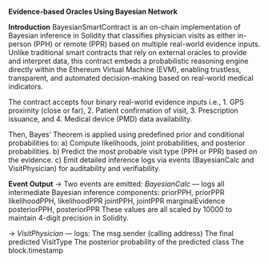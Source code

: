 **Evidence-based Oracles Using Bayesian Network**

**Introduction**
BayesianSmartContract is an on-chain implementation of Bayesian inference in Solidity that classifies physician visits as either 
in-person (PPH) or remote (PPR) based on multiple real-world evidence inputs. Unlike traditional smart contracts that rely on 
external oracles to provide and interpret data, this contract embeds a probabilistic reasoning engine directly within the 
Ethereum Virtual Machine (EVM), enabling trustless, transparent, and automated decision-making based on real-world medical indicators.

The contract accepts four binary real-world evidence inputs i.e.,
        1. GPS proximity (close or far),
        2. Patient confirmation of visit,
        3. Prescription issuance, and
        4. Medical device (PMD) data availability.

Then, Bayes’ Theorem is applied using predefined prior and conditional probabilities to:
        a) Compute likelihoods, joint probabilities, and posterior probabilities.
        b) Predict the most probable visit type (PPH or PPR) based on the evidence.
        c) Emit detailed inference logs via events (BayesianCalc and VisitPhysician) for auditability and verifiability.

**Event Output**
-> Two events are emitted:
    _BayesianCalc_ — logs all intermediate Bayesian inference components:
        priorPPH, priorPPR
        likelihoodPPH, likelihoodPPR
        jointPPH, jointPPR
        marginalEvidence
        posteriorPPH, posteriorPPR
        These values are all scaled by 10000 to maintain 4-digit precision in Solidity.

->  _VisitPhysician_ — logs:
        The msg.sender (calling address)
        The final predicted VisitType
        The posterior probability of the predicted class
        The block.timestamp
